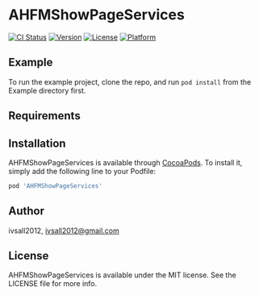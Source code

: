 # AHFMShowPageServices

[![CI Status](http://img.shields.io/travis/ivsall2012/AHFMShowPageServices.svg?style=flat)](https://travis-ci.org/ivsall2012/AHFMShowPageServices)
[![Version](https://img.shields.io/cocoapods/v/AHFMShowPageServices.svg?style=flat)](http://cocoapods.org/pods/AHFMShowPageServices)
[![License](https://img.shields.io/cocoapods/l/AHFMShowPageServices.svg?style=flat)](http://cocoapods.org/pods/AHFMShowPageServices)
[![Platform](https://img.shields.io/cocoapods/p/AHFMShowPageServices.svg?style=flat)](http://cocoapods.org/pods/AHFMShowPageServices)

## Example

To run the example project, clone the repo, and run `pod install` from the Example directory first.

## Requirements

## Installation

AHFMShowPageServices is available through [CocoaPods](http://cocoapods.org). To install
it, simply add the following line to your Podfile:

```ruby
pod 'AHFMShowPageServices'
```

## Author

ivsall2012, ivsall2012@gmail.com

## License

AHFMShowPageServices is available under the MIT license. See the LICENSE file for more info.
